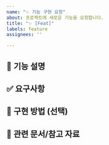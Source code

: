 ```yaml
---
name: "✨ 기능 구현 요청"
about: 프로젝트에 새로운 기능을 요청합니다.
title: "✨ [Feat]"
labels: feature
assignees: ''

---
```


## 📌 기능 설명
<!---어떤 기능을 추가할지 간단히 설명해주세요.--->

## ✅ 요구사항
<!---
- [ ] 기능이 해결해야 하는 문제
- [ ] 사용자가 기대하는 결과
- [ ] 세부 동작 방식
--->

## 📝 구현 방법 (선택)
<!---어떤 방식으로 구현할 수 있을지 아이디어가 있다면 작성해주세요.--->

## 🔗 관련 문서/참고 자료
<!---관련 이슈, 문서, 레퍼런스 링크를 첨부해주세요--->
